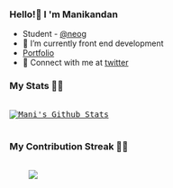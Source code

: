 ### Hello!👋 I 'm Manikandan 


- Student - [@neog](https://twitter.com/neogcamp)
- 🌱 I’m currently front end development
- [Portfolio](https://manikandan.netlify.app/)
- 💬 Connect with me at <a  href="https://twitter.com/_manismk"  target="_blank">twitter</a> 

### My Stats 🚀🚀
<pre>
<a href="#stats">
<img align="center" alt="Mani's Github Stats" src="https://github-readme-stats.vercel.app/api?username=manismk&show_icons=true&title_color=ffffff&icon_color=bb2acf&text_color=daf7dc&bg_color=151515" />
</a>         
</pre>




### My Contribution Streak 🚀🚀
<pre>
  
    <img src="https://github-readme-streak-stats.herokuapp.com/?user=manismk"/>
  
</pre>

[twitter]: https://twitter.com/balaajay19
[linkedin]: https://www.linkedin.com/in/ajay-krishna-065a1a162/

